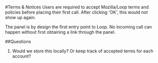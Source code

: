 #Terms & Notices
Users are required to accept Mozilla/Loop terms and policies before placing their first call. After clicking 'OK', this would not show up again.

The panel is by design the first entry point to Loop. No incoming call can happen without first obtaining a link through the panel.

##Questions
1. Would we store this locally? Or keep track of accepted terms for each account?
